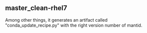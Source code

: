 ## master_clean-rhel7
Among other things, it generates an artifact called "conda_update_recipe.py" with the right version number of mantid.

